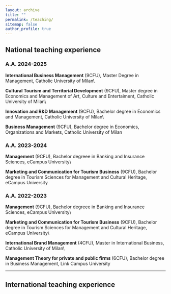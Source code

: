 ```yaml
---
layout: archive
title: ""
permalink: /teaching/
sitemap: false
author_profile: true
---
```


## National teaching experience 

### A.A. 2024-2025 ###

**International Business Management** (9CFU), Master Degree in Management, Catholic University of Milan\

**Cultural Tourism and Territorial Development** (9CFU), Master degree in Economics and Management of Art, Culture and Entertaiment, Catholic University of Milan\

**Innovation and R&D Management** (9CFU), Bachelor degree in Economics and Management, Catholic University of Milan\

**Business Management** (9CFU), Bachelor degree in Economics, Organizations and Markets, Catholic University of Milan

### A.A. 2023-2024 ###

**Management** (9CFU), Bachelor degreee in Banking and Insurance Sciences, eCampus University\

**Marketing and Communication for Tourism Business** (9CFU), Bachelor degree in Tourism Sciences for Management and Cultural Heritage, eCampus University

### A.A. 2022-2023 ###
**Management** (9CFU), Bachelor degreee in Banking and Insurance Sciences, eCampus University\

**Marketing and Communication for Tourism Business** (9CFU), Bachelor degree in Tourism Sciences for Management and Cultural Heritage, eCampus University\

**International Brand Management** (4CFU), Master in International Business, Catholic University of Milan\

**Management Theory for private and public firms** (6CFU), Bachelor degree in Business Management, Link Campus University


---

## International teaching experience
